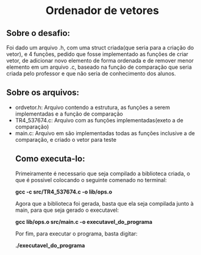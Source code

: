 <h1 align="center"> Ordenador de vetores</h1>
<h2>Sobre o desafio:</h2>
<p>Foi dado um arquivo .h, com uma struct criada(que seria para a criação do vetor), e 4 funções, pedido que fosse implementado as funções de criar vetor, de adicionar novo elemento de forma ordenada e de remover menor elemento em um arquivo .c, baseado na função de comparação que seria criada pelo professor e que não seria de conhecimento dos alunos.</p>
<h2>Sobre os arquivos:</h2>
<ul>
<li>ordvetor.h: Arquivo contendo a estrutura, as funções a serem implementadas e a função de comparação</li>
<li>TR4_537674.c: Arquivo com as funções implementadas(exeto a de comparação)</li>
<li>main.c: Arquivo em são implementadas todas as funções inclusive a de comparação, e criado o vetor para teste</li>
<h2>Como executa-lo:</h2>
<p>Primeiramente é necessario que seja compilado a biblioteca criada, o que é possivel colocando o seguinte comenado no terminal:</p>
<p> <strong>gcc -c src/TR4_537674.c -o lib/ops.o</strong></p>
<p>Agora que a biblioteca foi gerada, basta que ela seja compilada junto à main, para que seja gerado o executavel:</p>
<p> <strong>gcc lib/ops.o src/main.c -o executavel_do_programa</strong></p>
<p>Por fim, para executar o programa, basta digitar:</p>
<p> <strong>./executavel_do_programa</strong></p>